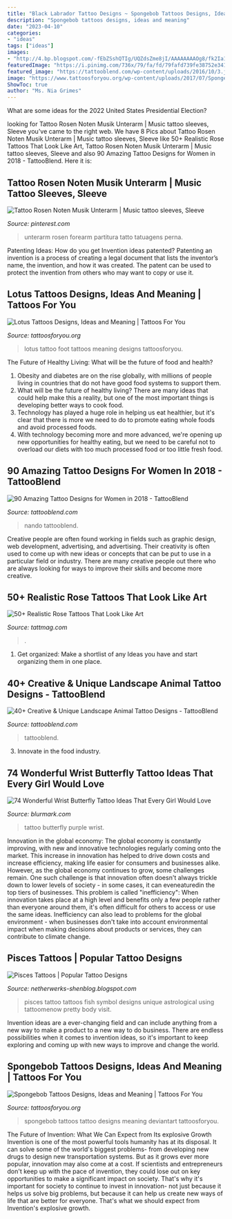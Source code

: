 ```yaml
---
title: "Black Labrador Tattoo Designs ~ Spongebob Tattoos Designs, Ideas And Meaning"
description: "Spongebob tattoos designs, ideas and meaning"
date: "2023-04-10"
categories:
- "ideas"
tags: ["ideas"]
images:
- "http://4.bp.blogspot.com/-fEbZSshQTIg/UQZdsZme8jI/AAAAAAAAOg8/fk2Ia1O8xA8/s1600/Pisces_tattoo_57.jpg"
featuredImage: "https://i.pinimg.com/736x/79/fa/fd/79fafd739fe38752e341adeb0103ddae--noten-inspiration-tattoo.jpg"
featured_image: "https://tattooblend.com/wp-content/uploads/2016/10/3.jpg"
image: "https://www.tattoosforyou.org/wp-content/uploads/2017/07/Spongebob-Tattoo-Images.jpg"
ShowToc: true
author: "Ms. Nia Grimes"
---
```



What are some ideas for the 2022 United States Presidential Election?

	

		
looking for Tattoo Rosen Noten Musik Unterarm | Music tattoo sleeves, Sleeve you've came to the right web. We have 8 Pics about Tattoo Rosen Noten Musik Unterarm | Music tattoo sleeves, Sleeve like 50+ Realistic Rose Tattoos That Look Like Art, Tattoo Rosen Noten Musik Unterarm | Music tattoo sleeves, Sleeve and also 90 Amazing Tattoo Designs for Women in 2018 - TattooBlend. Here it is:
		
    
## Tattoo Rosen Noten Musik Unterarm | Music Tattoo Sleeves, Sleeve

<img loading=lazy src="https://i.pinimg.com/736x/79/fa/fd/79fafd739fe38752e341adeb0103ddae--noten-inspiration-tattoo.jpg" onerror="this.onerror=null;this.src='https://tse4.mm.bing.net/th?id=OIP.wBPr6xEw0-Wme2marwRNGAHaNK&amp;pid=15.1';" alt="Tattoo Rosen Noten Musik Unterarm | Music tattoo sleeves, Sleeve">

_Source: pinterest.com_

>unterarm rosen forearm partitura tatto tatuagens perna. 

	

Patenting Ideas: How do you get Invention ideas patented?
Patenting an invention is a process of creating a legal document that lists the inventor’s name, the invention, and how it was created. The patent can be used to protect the invention from others who may want to copy or use it.

    
## Lotus Tattoos Designs, Ideas And Meaning | Tattoos For You

<img loading=lazy src="http://www.tattoosforyou.org/wp-content/uploads/2013/09/Lotus-Foot-Tattoo.jpg" onerror="this.onerror=null;this.src='https://tse1.mm.bing.net/th?id=OIP.X_ORY0QPpAdg0nUulgjBLwHaLI&amp;pid=15.1';" alt="Lotus Tattoos Designs, Ideas and Meaning | Tattoos For You">

_Source: tattoosforyou.org_

>lotus tattoo foot tattoos meaning designs tattoosforyou. 

	

The Future of Healthy Living: What will be the future of food and health?
1. Obesity and diabetes are on the rise globally, with millions of people living in countries that do not have good food systems to support them. 
2. What will be the future of healthy living? There are many ideas that could help make this a reality, but one of the most important things is developing better ways to cook food. 
3. Technology has played a huge role in helping us eat healthier, but it's clear that there is more we need to do to promote eating whole foods and avoid processed foods. 
4. With technology becoming more and more advanced, we're opening up new opportunities for healthy eating, but we need to be careful not to overload our diets with too much processed food or too little fresh food.

    
## 90 Amazing Tattoo Designs For Women In 2018 - TattooBlend

<img loading=lazy src="https://tattooblend.com/wp-content/uploads/2017/08/41.jpg" onerror="this.onerror=null;this.src='https://tse3.mm.bing.net/th?id=OIP.jEwFRN1_34QqRFRmPlBELQHaIN&amp;pid=15.1';" alt="90 Amazing Tattoo Designs for Women in 2018 - TattooBlend">

_Source: tattooblend.com_

>nando tattooblend. 

	

Creative people are often found working in fields such as graphic design, web development, advertising, and advertising. Their creativity is often used to come up with new ideas or concepts that can be put to use in a particular field or industry. There are many creative people out there who are always looking for ways to improve their skills and become more creative.

    
## 50+ Realistic Rose Tattoos That Look Like Art

<img loading=lazy src="https://tattmag.com/wp-content/uploads/2021/03/Realistic-Rose-Tattoo-15.jpg" onerror="this.onerror=null;this.src='https://tse4.mm.bing.net/th?id=OIP.IfWIsUxliq911VEBgk8SBAHaOA&amp;pid=15.1';" alt="50+ Realistic Rose Tattoos That Look Like Art">

_Source: tattmag.com_

>. 

	

1. Get organized: Make a shortlist of any Ideas you have and start organizing them in one place.

    
## 40+ Creative &amp; Unique Landscape Animal Tattoo Designs - TattooBlend

<img loading=lazy src="https://tattooblend.com/wp-content/uploads/2016/10/3.jpg" onerror="this.onerror=null;this.src='https://tse3.mm.bing.net/th?id=OIP.QP9grJL0R2IhzCkffz4E6gHaJS&amp;pid=15.1';" alt="40+ Creative &amp; Unique Landscape Animal Tattoo Designs - TattooBlend">

_Source: tattooblend.com_

>tattooblend. 

	

3. Innovate in the food industry. 

    
## 74 Wonderful Wrist Butterfly Tattoo Ideas That Every Girl Would Love

<img loading=lazy src="https://www.blurmark.com/wp-content/uploads/2017/05/Purple-Black-Tattoo.jpg" onerror="this.onerror=null;this.src='https://tse3.mm.bing.net/th?id=OIP.gYHZ50Qr0md2ln-HQI-T8wHaJ4&amp;pid=15.1';" alt="74 Wonderful Wrist Butterfly Tattoo Ideas That Every Girl Would Love">

_Source: blurmark.com_

>tattoo butterfly purple wrist. 

	

Innovation in the global economy:
The global economy is constantly improving, with new and innovative technologies regularly coming onto the market. This increase in innovation has helped to drive down costs and increase efficiency, making life easier for consumers and businesses alike. However, as the global economy continues to grow, some challenges remain. One such challenge is that innovation often doesn't always trickle down to lower levels of society - in some cases, it can eveneaturedin the top tiers of businesses. This problem is called "inefficiency": When innovation takes place at a high level and benefits only a few people rather than everyone around them, it's often difficult for others to access or use the same ideas. Inefficiency can also lead to problems for the global environment - when businesses don't take into account environmental impact when making decisions about products or services, they can contribute to climate change.

    
## Pisces Tattoos | Popular Tattoo Designs

<img loading=lazy src="http://4.bp.blogspot.com/-fEbZSshQTIg/UQZdsZme8jI/AAAAAAAAOg8/fk2Ia1O8xA8/s1600/Pisces_tattoo_57.jpg" onerror="this.onerror=null;this.src='https://tse3.mm.bing.net/th?id=OIP.Q09pu87fXKZshWm2mNtLxwAAAA&amp;pid=15.1';" alt="Pisces Tattoos | Popular Tattoo Designs">

_Source: netherwerks-shenblog.blogspot.com_

>pisces tattoo tattoos fish symbol designs unique astrological using tattoomenow pretty body visit. 

	

Invention ideas are a ever-changing field and can include anything from a new way to make a product to a new way to do business. There are endless possibilities when it comes to invention ideas, so it's important to keep exploring and coming up with new ways to improve and change the world.

    
## Spongebob Tattoos Designs, Ideas And Meaning | Tattoos For You

<img loading=lazy src="https://www.tattoosforyou.org/wp-content/uploads/2017/07/Spongebob-Tattoo-Images.jpg" onerror="this.onerror=null;this.src='https://tse1.mm.bing.net/th?id=OIP.MZcMgGOpINRh9T20Wmx9zAHaJ4&amp;pid=15.1';" alt="Spongebob Tattoos Designs, Ideas and Meaning | Tattoos For You">

_Source: tattoosforyou.org_

>spongebob tattoos tattoo designs meaning deviantart tattoosforyou. 

	

The Future of Invention: What We Can Expect from Its explosive Growth
Invention is one of the most powerful tools humanity has at its disposal. It can solve some of the world's biggest problems- from developing new drugs to design new transportation systems. But as it grows ever more popular, innovation may also come at a cost. If scientists and entrepreneurs don't keep up with the pace of invention, they could lose out on key opportunities to make a significant impact on society.
That's why it's important for society to continue to invest in innovation- not just because it helps us solve big problems, but because it can help us create new ways of life that are better for everyone. That's what we should expect from Invention's explosive growth.

